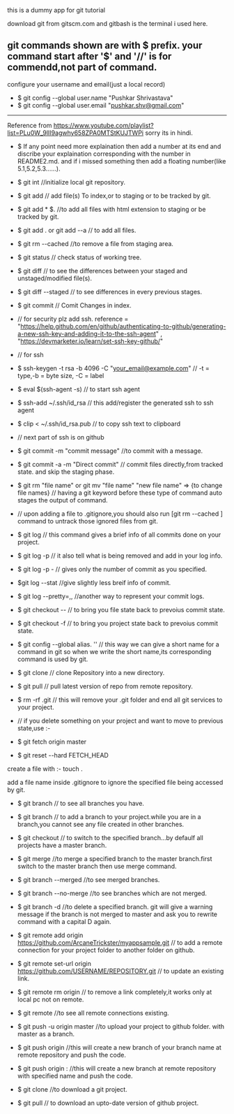 this is a dummy app for git tutorial

download git from gitscm.com and gitbash is the terminal i used here.

git commands shown are with $ prefix. your command start after '$' and '//' is for commendd,not part of command.
-------------------------------------------


configure your username and email(just a local record)

* $ git config --global user.name "Pushkar Shrivastava"
* $ git config --global user.email "pushkar.shv@gmail.com"
----------------------------------------------------------
Reference from https://www.youtube.com/playlist?list=PLu0W_9lII9agwhy658ZPA0MTStKUJTWPi   sorry its in hindi.

* $ If any point need more explaination then add a number at its end and discribe your explaination corresponding with the number in README2.md. and if i missed something then add a floating number(like 5.1,5.2,5.3......).

* $ git int                 			   //initialize local git repository.
* $ git add <file>				    // add file(s) To index,or to staging or to be tracked by git.
* $ git add * $.<html>  				//to add all files with html extension to staging or be tracked by git.
* $ git add .  or   git add --a   		  // to add all files.
* $ git rm --cached <file name>  			//to remove a file from staging area.
* $ git status 					    // check status of working tree.
* $ git diff					   // to see the differences between your staged and unstaged/modified file(s).
* $ git diff --staged			  	 // to see differences in every previous stages.
* $ git commit 				   	// Comit Changes in index.
* // for security plz add ssh. reference = "https://help.github.com/en/github/authenticating-to-github/generating-a-new-ssh-key-and-adding-it-to-the-ssh-agent" , "https://devmarketer.io/learn/set-ssh-key-github/"

* // for ssh
* $ ssh-keygen -t rsa -b 4096 -C "your_email@example.com" // -t = type,-b = byte size, -C = label
* $ eval $(ssh-agent -s)  // to start ssh agent
* $ ssh-add ~/.ssh/id_rsa  // this add/register the generated ssh to ssh agent
* $ clip < ~/.ssh/id_rsa.pub  // to copy ssh text to clipboard
* // next part of ssh is on github

* $ git commit -m "commit message"		//to commit with a message.
* $ git commit -a -m "Direct commit"          // commit files directly,from tracked state. and skip the staging phase.
* $ git rm "file name" or git mv "file name" "new file name" => {to change file names}    // having a git keyword before these type of command auto stages the output of command.
* // upon adding a file to .gitignore,you should also run [git rm --cached <file name>] command to untrack those ignored files from git.

* $ git log				// this command gives a brief info of all commits done on your project.
* $ git log -p 				// it also tell what is being removed and add in your log info.
* $ git log -p -<number>			// gives only the number of commit as you specified.
* $git log --stat				//give slightly less breif info of commit.
* $ git log --pretty=<oneline>,<short>,<full>    //another way to represent your commit logs.

* $ git checkout --<file name>              // to bring you file state back to prevoius commit state.
* $ git checkout -f			// to bring you project state back to prevoius commit state.

* $ git config --global alias.<alias name> '<your command you want to have an alias for>'      // this way we can give a short name for a command in git so when we write the short name,its corresponding command is used by git.

* $ git clone 				   // clone Repository into a new directory.
* $ git pull 				  // pull latest version of repo from remote repository.
* $ rm -rf .git         			     // this will remove your .git folder and end all git services to your project.

* // if you delete something on your project and want to move to previous state,use :-
* $ git fetch origin master
* $ git reset --hard FETCH_HEAD


create a file with :- touch <file name>.

add a file name inside .gitignore to ignore the specified file being accessed by git.

* $ git branch   // to see all branches you have.

* $ git branch <branch name>     // to add a branch to your project.while you are in a branch,you cannot see any file created in other branches.

* $ git checkout <branch name>    // to switch to the specified branch...by defaulf all projects have a master branch.

* $ git merge <branch name>   //to merge a specified branch to the master branch.first switch to the master branch then use merge command.

* $ git branch --merged   //to see merged branches.

* $ git branch --no-merge  //to see branches which are not merged.

* $ git branch -d <branch name>   //to delete a specified branch. git will give a warning message if the branch is not merged to master and ask you to rewrite command with a capital D again.

* $ git remote add origin https://github.com/ArcaneTrickster/myappsample.git   // to add a remote connection for your project folder to another folder on github.
* $ git remote set-url origin https://github.com/USERNAME/REPOSITORY.git    // to update an existing link.
* $ git remote rm origin // to remove a link completely,it works only at local pc not on remote.

* $ git remote           //to see all remote connections existing.

* $ git push -u origin master     //to upload your project to github folder. with master as a branch.


* $ git push origin <branch name>     //this will create a new branch of your branch name at remote repository and push the code.

* $ git push origin <branch name>:<branch name at remote>    //this will create a new branch at remote repository with specified name and push the code.

* $ git clone <github link>   //to download a git project.

* $ git pull    // to download an upto-date version of github project.



